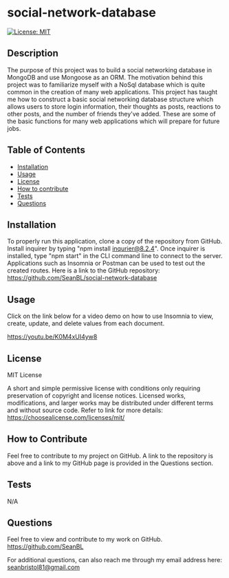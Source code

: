 # social-network-database
[![License: MIT](https://img.shields.io/badge/License-MIT-yellow.svg)](https://opensource.org/licenses/MIT)

 ## Description
 The purpose of this project was to build a social networking database in MongoDB and use Mongoose as an ORM. The motivation behind this project was to familiarize myself with a NoSql database which is quite common in the creation of many web applications. This project has taught me how to construct a basic social networking database structure which allows users to store login information, their thoughts as posts, reactions to other posts, and the number of friends they've added. These are some of the basic functions for many web applications which will prepare for future jobs.     

 ## Table of Contents

- [Installation](#installation)
- [Usage](#usage)
- [License](#license)
- [How to contribute](#how-to-contribute)
- [Tests](#tests)
- [Questions](#questions)

## Installation
To properly run this application, clone a copy of the repository from GitHub. Install inquirer by typing "npm install inqurier@8.2.4". Once inquirer is installed, type "npm start" in the CLI command line to connect to the server. Applications such as Insomnia or Postman can be used to test out the created routes. Here is a link to the GitHub repository: https://github.com/SeanBL/social-network-database

## Usage
Click on the link below for a video demo on how to use Insomnia to view, create, update, and delete values from each document. 

https://youtu.be/K0M4xUI4yw8

## License
MIT License

A short and simple permissive license with conditions only requiring preservation of copyright and license notices. Licensed works, modifications, and larger works may be distributed under different terms and without source code. Refer to link for more details: https://choosealicense.com/licenses/mit/

## How to Contribute
Feel free to contribute to my project on GitHub. A link to the repository is above and a link to my GitHub page is provided in the Questions section.

## Tests
N/A  

## Questions
Feel free to view and contribute to my work on GitHub.
https://github.com/SeanBL

For additional questions, can also reach me through my email address here:
seanbristol81@gmail.com